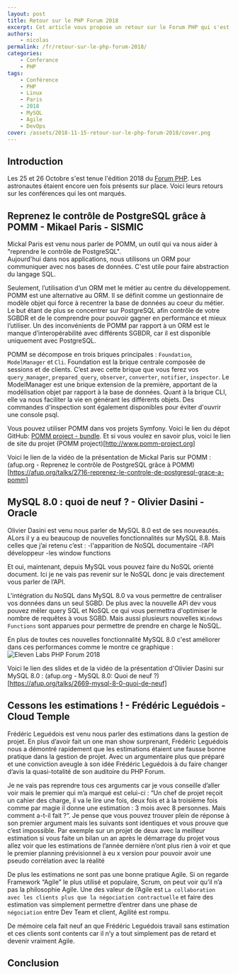 ```yaml
---
layout: post
title: Retour sur le PHP Forum 2018
excerpt: Cet article vous propose un retour sur le Forum PHP qui s'est tenu les 26 et 26 octobre derniers
authors:
    - nicolas
permalink: /fr/retour-sur-le-php-forum-2018/
categories:
    - Conferance
    - PHP
tags:
    - Conférence
    - PHP
    - Linux
    - Paris
    - 2018
    - MySQL
    - Agile
    - DevOps
cover: /assets/2018-11-15-retour-sur-le-php-forum-2018/cover.png
---
```


## Introduction
Les 25 et 26 Octobre s'est tenue l'édition 2018 du [Forum PHP]({{site.baseurl}}/assets/2018-11-15-retour-sur-le-php-forum-2018/eleven-labs-php-forum-2018.jpg). Les astronautes étaient encore uen fois présents sur place. Voici leurs retours sur les conférences qui les ont marqués.

## Reprenez le contrôle de PostgreSQL grâce à POMM - Mikael Paris - SISMIC
Mickal Paris est venu nous parler de POMM, un outil qui va nous aider à "reprendre le contrôle de PostgreSQL".  
Aujourd'hui dans nos applications, nous utilisons un ORM pour communiquer avec nos bases de données. C'est utile pour faire abstraction du langage SQL.  

Seulement, l’utilisation d’un ORM met le métier au centre du développement. POMM est une alternative au ORM. Il se définit comme un gestionnaire de modèle objet qui force à recentrer la base de données au coeur du métier. Le but étant de plus se concentrer sur PostgreSQL afin contrôle de votre SGBDR et de le comprendre pour pouvoir gagner en performance et mieux l’utiliser. Un des inconvénients de POMM par rapport à un ORM est le manque d’interopérabilité avec différents SGBDR, car il est disponible uniquement avec PostgreSQL.

POMM se décompose en trois briques principales : `Foundation`, `ModelManager` et `Cli`. Foundation est la brique centrale composée de sessions et de clients. C’est avec cette brique que vous ferez vos `query_manager`, `prepared_query`, `observer`, `converter`, `notifier`, `inspector`. Le ModelManager est une brique extension de la première, apportant de la modélisation objet par rapport à la base de données. Quant à la brique CLI, elle va nous faciliter la vie en générant les différents objets. Des commandes d'inspection sont également disponibles pour éviter d'ouvrir une console psql.

Vous pouvez utiliser POMM dans vos projets Symfony. Voici le lien du dépot GitHub: [POMM project - bundle](https://github.com/pomm-project/pomm-bundle). Et si vous voulez en savoir plus, voici le lien de site du projet (POMM project)[http://www.pomm-project.org]

Voici le lien de la vidéo de la présentation de Mickal Paris sur POMM : (afup.org - Reprenez le contrôle de PostgreSQL grâce à POMM)[https://afup.org/talks/2716-reprenez-le-controle-de-postgresql-grace-a-pomm]

## MySQL 8.0 : quoi de neuf ? - Olivier Dasini - Oracle
Olivier Dasini est venu nous parler de MySQL 8.0 est de ses nouveautés. ALors il y a eu beaucoup de nouvelles fonctionnalités sur MySQL 8.8. Mais celles que j’ai retenu c’est : 
    -l'apparition de NoSQL documentaire
    -l’API développeur
    -les window functions
    
Et oui, maintenant, depuis MySQL vous pouvez faire du NoSQL orienté document. Ici je ne vais pas revenir sur le NoSQL donc je vais directement vous parler de l’API.

L'intégration du NoSQL dans MySQL 8.0 va vous permettre de centraliser vos données dans un seul SGBD. De plus avec la nouvelle APi dev vous pouvez mêler query SQL et NoSQL ce qui vous permettra d'optimiser le nombre de requêtes à vous SGBD. Mais aussi plusieurs nouvelles `Windows Functions` sont apparues pour permettre de prendre en charge le NoSQL.

En plus de toutes ces nouvelles fonctionnalité MySQL 8.0 c'est améliorer dans ces performances comme le montre ce graphique :
![Eleven Labs PHP Forum 2018 ]({{site.baseurl}}/assets/2018-11-15-retour-sur-le-php-forum-2018/mysql8performance-80.png)

Voici le lien des slides et de la vidéo de la présentation d'Olivier Dasini sur MySQL 8.0 : (afup.org - MySQL 8.0: Quoi de neuf ?)[https://afup.org/talks/2669-mysql-8-0-quoi-de-neuf]

## Cessons les estimations ! - Frédéric Leguédois - Cloud Temple
Frédéric Leguédois est venu nous parler des estimations dans la gestion de projet. En plus d’avoir fait un one man show surprenant, Frédéric Leguédois nous a démontré rapidement que les estimations étaient une fausse bonne pratique dans la gestion de projet. Avec un argumentaire plus que préparé et une conviction aveugle à son idée Frédéric Leguédois à du faire changer d’avis la quasi-totalité de son auditoire du PHP Forum.

Je ne vais pas reprendre tous ces arguments car je vous conseille d’aller voir mais le premier qui m’a marqué est celui-ci : “Un chef de projet reçoit un cahier des charge, il va le lire une fois, deux fois et à la troisième fois comme par magie il donne une estimation : 3 mois avec 8 personnes. Mais comment a-t-il fait ?”. Je pense que vous pouvez trouver plein de réponse à son premier argument mais les suivants sont identiques et vous prouve que c’est impossible. Par exemple sur un projet de deux avec la meilleur estimation si vous faite un bilan un an après le démarrage du projet vous allez voir que les estimations de l’année dernière n’ont plus rien à voir et que le premier planning prévisionnel à eu x version pour pouvoir avoir une pseudo corrélation avec la réalité

De plus les estimations ne sont pas une bonne pratique Agile. Si on regarde Framework “Agile” le plus utilisé et populaire, Scrum, on peut voir qu’il n’a pas la philosophie Agile. Une des valeur de l’Agile est `La collaboration avec les clients plus que la négociation contractuelle` et faire des estimation vas simplement permettre d’entrer dans une phase de `négociation` entre Dev Team et client, Agilité est rompu.

De mémoire cela fait neuf an que Frédéric Leguédois travail sans estimation et ces clients sont contents car il n’y a tout simplement pas de retard et devenir vraiment Agile.

## Conclusion

